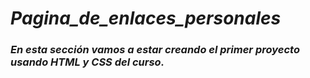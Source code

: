 # **_Pagina_de_enlaces_personales_**

### _En esta sección vamos a estar creando el primer proyecto usando HTML y CSS del curso._
